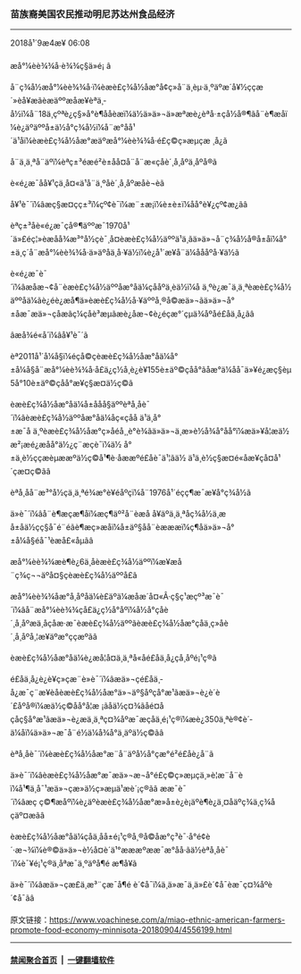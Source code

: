 ### 苗族裔美国农民推动明尼苏达州食品经济
------------------------

<div class="published">
 <span class="date" title="ä¸­å½æ¶é´">
  <time datetime="2018-09-04T06:08:02+08:00">
   2018å¹´9æ4æ¥ 06:08
  </time>
 </span>
</div>
<br/>
<div class="wsw">
 <span class="dateline">
  æå°¼èè¾¾å·è¾¾ç§ä»é¡ â
 </span>
 <p>
  å¨ç¾å½æå°¼èè¾¾å·ï¼èæè£ç¾å½åæ°å¢ç»å¨ä¸èµ·ä¸ºäºæ´å¥½ççæ´»èå¥æãèæäººæåæ¥èªä¸­å½ï¼å¨18ä¸çºªè¿ç§»å°è¶ååèæï¼ä½ä»ä»¬ä»æªæè¿èªå·±çå½å®¶ãå¨è¶æåï¼è¿äºäººå±ä½å°ç¾å½ï¼å¨æ°åå¹´ä¹åï¼èæè£ç¾å½åæ°æäºæå°¼èè¾¾å·é£ç©ç»æµçæ ¸å¿ã
 </p>
 <p>
  å¨ä¸ä¸ªå¨äºï¼èªç±³éæé²è±åå¤å¨å¨æ«çåè´¸å¸åºä¸åºå®ã
 </p>
 <p>
  è«é¿æ¯åå¥¹çä¸å¤«ä¹å¨ä¸ºåè´¸å¸åºæåè¬èã
 </p>
 <p>
  å¥¹è¯´ï¼âæç§æ¤çç±³ï¼çº¢è¯ï¼æ¨±æ¡ï¼è±è±ï¼åå°è¥¿çº¢æ¿ãâ
 </p>
 <p>
  èªç±³åè«é¿æ¯çå®¶äººæ¯1970å¹´ä»£éç¦»èæåå¾æ³°å½çè¯¸å¤èæè£ç¾å½äººä¹ä¸ãä»ä»¬å¨ç¾å½å®å±åï¼å°±ä¸ç´å¨æå°¼èè¾¾å·ä»äºåä¸å·¥ä½ï¼è¿å¹´æ¥å¨ä¼åååºå·¥ä½ã
 </p>
 <p>
  è«é¿æ¯è¯´ï¼âæåæ¬¢å¨èæè£ç¾å½äººåæ°åä¼çååºä¸èä½ï¼å ä¸ºè¿æ¯ä¸ä¸ªèæè£ç¾å½äººåä¼ãè¿éè¿æå¶ä»èæè£ç¾å½å·¥äººå¸®å©æä»¬ãä»ä»¬å°±åæ¯æä»¬çåæãç¼çåè³æµãæè¿åæ¬¢è¿éçæ°´çµä¾åºåé£åä¸­å¿ãâ
 </p>
 <p>
  âæå¾é«å´ï¼âå¥¹è¯´ã
 </p>
 <p>
  èª2011å¹´å¼å§ï¼éçå©çèæè£ç¾å½åæ°åä¼å°±å¼å§å¨æå°¼èè¾¾å·å£ä¿ç½å¸è¿è¥155è±äº©çåå°ãåæ°ä¼åå¯ä»¥é¿æç§èµ5å°10è±äº©çåå°æ¥ç§æ¤ä½ç©ã
 </p>
 <p>
  èæè£ç¾å½åæ°åä¼å±ååå§äººèªå¸åè¯´ï¼âèæè£ç¾å½äººåæ°åä¼åç«çåå ä¹ä¸å°±æ¯å ä¸ºèæè£ç¾å½åæ°ç»åéå¸¸è°è¾ãä»ä»¬ä¸æ»è½å¾å°åå°ï¼æä»¥å¦æä½ æ²¡æé¿æåå°ä½¿ç¨æçè¯ï¼ä½ å°±ä¸è½ççæèµææºä½ç©å¹¶è·åææºé£åè¯ä¹¦ãä½ ä¹ä¸è½ç§æ¤é«åæ¥çå¤å¹´çæ¤ç©ãâ
 </p>
 <p>
  èªå¸åå¨æ³°å½çä¸ä¸ªé¾æ°è¥éåºçï¼å¨1976å¹´éçç¶æ¯æ¥å°ç¾å½ã
 </p>
 <p>
  ä»è¯´ï¼âå¨è¶æçæ¶åï¼æç¶äº²å¨èæå å¥äºä¸ä¸ªåç¾å½ä¸­æå±åä½çç§å¯é¨éãè¶æç»æåï¼å±äº§åå¨èæææï¼ç¶åä»ä»¬å°±å¼å§éå¯¹èæå£«åµãâ
 </p>
 <p>
  æå°¼èè¾¾æè¶è¿6ä¸åèæè£ç¾å½äººï¼æ¥æå¨ç¾ç¬¬äºå¤§çèæè£ç¾å½äººå£ã
 </p>
 <p>
  æå°¼èè¾¾åæ°å¸åºåä¼è£äºä¼æåæ´å¤«Â·ç§ç¹æçº³æ¯è¯´ï¼âå¨æå°¼èè¾¾çå£ä¿ç½å°åºï¼å½å°çåè´¸å¸åºæä¸åçåæ·æ¯èæè£ç¾å½äººãèæè£ç¾å½åæ°çåä¸ç»åè´¸å¸åºå¸¦æ¥äºæ°ççæºãâ
 </p>
 <p>
  èæè£ç¾å½åæ°åä¼è¿æå¦å¤ä¸ä¸ªå«åé£åä¸­å¿çå¸åºé¡¹ç®ã
 </p>
 <p>
  é£åä¸­å¿è¿è¥ç»çæ¨è»è¯´ï¼âæä»¬çé£åä¸­å¿æ¯ç¨æ¥èåèæè£ç¾å½åæ°ä»¬äº§åºçå°æ¹ãæä»¬è¿è´è´£åºå®ï¼æä½ç©åå°å­¦æ ¡ãåä½ç¤¾ãåé¤åç­åç§å°æ¹ãæä»¬è¿æä¸ä¸ªç¤¾åºæ¯æçåä¸é¡¹ç®ï¼æè¿350ä¸ªè®¢è´­ä¼åï¼ä»ä»¬æ¯å¨é½ä¼å¾å°ä¸äºä½ç©ãâ
 </p>
 <p>
  èªå¸åè¯´ï¼èæè£ç¾å½åæ°æ¨å¨äºå½å°çæ°é²é£åè¿å¨ã
 </p>
 <p>
  ä»è¯´ï¼âèæè£ç¾å½åæ°æ¯æä»¬æ¬å°é£ç©ç»æµçä¸»è¦æ¨å¨èï¼å¹¶ä¸å¯¹æä»¬çæ»ä½ç»æµä¹æè´¡ç®ãâ ææ¯è¯´ï¼âæç ç©¶æåºï¼è¿äºèæè£ç¾å½åæ°æ»å±è¿è¡äºè¶è¿ä¸¤åäºç¾ä¸ç¾åçäº¤æãâ
 </p>
 <p>
  èæè£ç¾å½åæ°åä¼çåä¸åå±é¡¹ç®å¸®å©åæ°ç³è¯·å°é¢è´·æ¬¾ï¼è®©ä»ä»¬è½å¤è´­ä¹°æææºææ¯æ°åå·ãä½èªå¸åè¯´ï¼è¯¥é¡¹ç®ä¸åªæ¯ä¸ºäºå¶é æ¶å¥ã
 </p>
 <p>
  ä»è¯´ï¼âæä»¬çæ­£ä¸æ³¨çæ¯å¶é è´¢å¯ï¼ä¸ä»æ¯ä¸ä»£è´¢å¯èæ¯ç¤¾åºè´¢å¯ãâ
 </p>
</div>

原文链接：https://www.voachinese.com/a/miao-ethnic-american-farmers-promote-food-economy-minnisota-20180904/4556199.html


------------------------
#### [禁闻聚合首页](https://github.com/gfw-breaker/banned-news/blob/master/README.md) &nbsp;|&nbsp;  [一键翻墙软件](https://github.com/gfw-breaker/nogfw/blob/master/README.md)